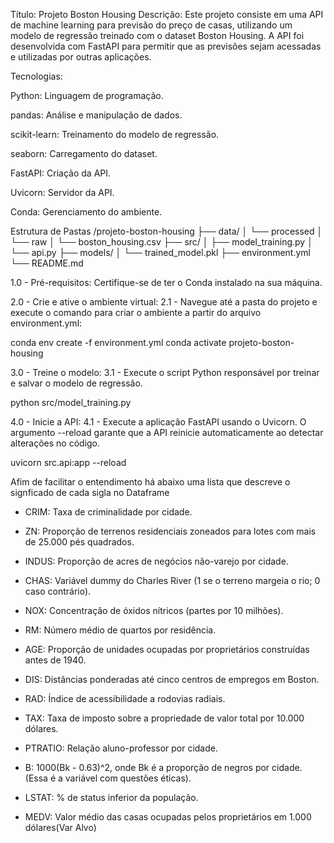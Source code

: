 Título: Projeto Boston Housing
Descrição: Este projeto consiste em uma API de machine learning para previsão do preço de casas, 
utilizando um modelo de regressão treinado com o dataset Boston Housing. 
A API foi desenvolvida com FastAPI para permitir que as previsões sejam acessadas e utilizadas por outras aplicações.

Tecnologias:

Python: Linguagem de programação.

pandas: Análise e manipulação de dados.

scikit-learn: Treinamento do modelo de regressão.

seaborn: Carregamento do dataset.

FastAPI: Criação da API.

Uvicorn: Servidor da API.

Conda: Gerenciamento do ambiente.

Estrutura de Pastas
    /projeto-boston-housing
    ├── data/
    │    └── processed
    │    └── raw
    │       └── boston_housing.csv
    ├── src/
    │   ├── model_training.py
    │   └── api.py
    ├── models/
    │   └── trained_model.pkl
    ├── environment.yml
    └── README.md

1.0 - Pré-requisitos: Certifique-se de ter o Conda instalado na sua máquina.

2.0 - Crie e ative o ambiente virtual:
2.1 - Navegue até a pasta do projeto e execute o comando para criar o ambiente a partir do arquivo environment.yml:

conda env create -f environment.yml
conda activate projeto-boston-housing

3.0 - Treine o modelo:
3.1 - Execute o script Python responsável por treinar e salvar o modelo de regressão.

python src/model_training.py

4.0 - Inicie a API:
4.1 - Execute a aplicação FastAPI usando o Uvicorn. O argumento --reload garante que a API reinicie automaticamente ao detectar alterações no código.

uvicorn src.api:app --reload

Afim de facilitar o entendimento há abaixo uma lista que descreve o signficado de cada sigla no Dataframe

- CRIM: Taxa de criminalidade por cidade.

- ZN: Proporção de terrenos residenciais zoneados para lotes com mais de 25.000 pés quadrados.

- INDUS: Proporção de acres de negócios não-varejo por cidade.

- CHAS: Variável dummy do Charles River (1 se o terreno margeia o rio; 0 caso contrário).

- NOX: Concentração de óxidos nítricos (partes por 10 milhões).

- RM: Número médio de quartos por residência.

- AGE: Proporção de unidades ocupadas por proprietários construídas antes de 1940.

- DIS: Distâncias ponderadas até cinco centros de empregos em Boston.

- RAD: Índice de acessibilidade a rodovias radiais.

- TAX: Taxa de imposto sobre a propriedade de valor total por 10.000 dólares.

- PTRATIO: Relação aluno-professor por cidade.

- B: 1000(Bk - 0.63)^2, onde Bk é a proporção de negros por cidade. (Essa é a variável com questões éticas).

- LSTAT: % de status inferior da população.

- MEDV: Valor médio das casas ocupadas pelos proprietários em 1.000 dólares(Var Alvo)
